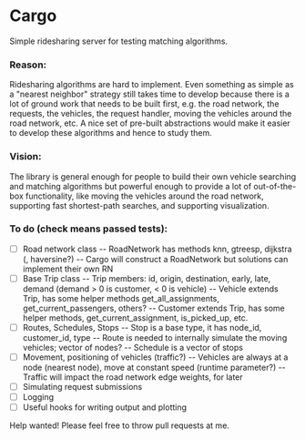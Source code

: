 Cargo
=======
Simple ridesharing server for testing matching algorithms.

### Reason:

Ridesharing algorithms are hard to implement. Even something as simple as a
"nearest neighbor" strategy still takes time to develop because there is a
lot of ground work that needs to be built first, e.g. the road network, the
requests, the vehicles, the request handler, moving the vehicles around the
road network, etc. A nice set of pre-built abstractions would make it easier
to develop these algorithms and hence to study them.

### Vision:

The library is general enough for people to build their own vehicle searching
and matching algorithms but powerful enough to provide a lot of out-of-the-box
functionality, like moving the vehicles around the road network, supporting
fast shortest-path searches, and supporting visualization.

### To do (check means passed tests):

- [ ] Road network class
-- RoadNetwork has methods knn, gtreesp, dijkstra (, haversine?)
-- Cargo will construct a RoadNetwork but solutions can implement their own RN
- [ ] Base Trip class
-- Trip members: id, origin, destination, early, late, demand (demand > 0 is customer, < 0 is vehicle)
-- Vehicle extends Trip, has some helper methods get_all_assignments, get_current_passengers, others?
-- Customer extends Trip, has some helper methods, get_current_assignment, is_picked_up, etc.
- [ ] Routes, Schedules, Stops
-- Stop is a base type, it has node_id, customer_id, type
-- Route is needed to internally simulate the moving vehicles; vector of nodes?
-- Schedule is a vector of stops
- [ ] Movement, positioning of vehicles (traffic?)
-- Vehicles are always at a node (nearest node), move at constant speed (runtime parameter?)
-- Traffic will impact the road network edge weights, for later
- [ ] Simulating request submissions
- [ ] Logging
- [ ] Useful hooks for writing output and plotting

Help wanted! Please feel free to throw pull requests at me.
